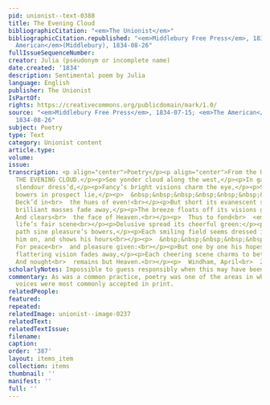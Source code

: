 ```yaml
---
pid: unionist--text-0388
title: The Evening Cloud
bibliographicCitation: "<em>The Unionist</em>"
bibliographicCitation.republished: "<em>Middlebury Free Press</em>, 1834-07-15; <em>The
  American</em>(Middlebury), 1834-08-26"
fullIssueSequenceNumber: 
creator: Julia (pseudonym or incomplete name)
date.created: '1834'
description: Sentimental poem by Julia
language: English
publisher: The Unionist
IsPartOf: 
rights: https://creativecommons.org/publicdomain/mark/1.0/
source: "<em>Middlebury Free Press</em>, 1834-07-15; <em>The American</em>(Middlebury),
  1834-08-26"
subject: Poetry
type: Text
category: Unionist content
article.type: 
volume: 
issue: 
transcription: <p align="center">Poetry</p><p align="center">From the Unionist</p><p>&nbsp;&nbsp;&nbsp;&nbsp;&nbsp;&nbsp;
  THE EVENING CLOUD.</p><p>See yonder cloud along the west,</p><p>In gay, fantastic
  slendour dress’d,</p><p>Fancy’s bright visions charm the eye,</p><p>Sweet fairy
  bowers in prospect lie,</p><p>  &nbsp;&nbsp;&nbsp;&nbsp;&nbsp;&nbsp;&nbsp;&nbsp;&nbsp;&nbsp;&nbsp;
  Deck’d in<br>  the hues of even!<br></p><p>But short its evanescent stay,</p><p>Its
  brilliant masses fade away,</p><p>The breeze floats off its visions gay,</p><p>  &nbsp;&nbsp;&nbsp;&nbsp;&nbsp;&nbsp;&nbsp;&nbsp;&nbsp;&nbsp;&nbsp;
  And clears<br>  the face of Heaven.<br></p><p>  Thus to fond<br>  <em>man</em>  does
  life’s fair scene<br></p><p>Delusive spread its cheerful green:</p><p>Before his
  path sine pleasure’s bowers,</p><p>Each smiling field seems dressed in flowers,</p><p>  <em>Hope</em>  leads
  him on, and shows his hours<br></p><p>  &nbsp;&nbsp;&nbsp;&nbsp;&nbsp;&nbsp;&nbsp;&nbsp;&nbsp;&nbsp;&nbsp;
  For peace<br>  and pleasure given:<br></p><p>But one by one his hopes decay,</p><p>Each
  flattering vision fades away,</p><p>Each cheering scene charms to betray,</p><p>  &nbsp;&nbsp;&nbsp;&nbsp;&nbsp;&nbsp;&nbsp;&nbsp;&nbsp;&nbsp;&nbsp;
  And nought<br>  remains but Heaven.<br></p><p>  Windham, April<br>  21.&nbsp;&nbsp;&nbsp;&nbsp;&nbsp;&nbsp;&nbsp;&nbsp;&nbsp;&nbsp;&nbsp;&nbsp;&nbsp;&nbsp;&nbsp;&nbsp;&nbsp;&nbsp;&nbsp;&nbsp;&nbsp;&nbsp;&nbsp;&nbsp;&nbsp;&nbsp;&nbsp;&nbsp;<br>  JULIA<br></p>
scholarlyNotes: Impossible to guess responsibly when this may have been published
commentary: As was a common practice, poetry was one of the areas in which women's
  voices were most commonly accepted in print.
relatedPeople: 
featured: 
repeated: 
relatedImage: unionist--image-0237
relatedText: 
relatedTextIssue: 
filename: 
caption: 
order: '387'
layout: items_item
collection: items
thumbnail: ''
manifest: ''
full: ''
---
```

